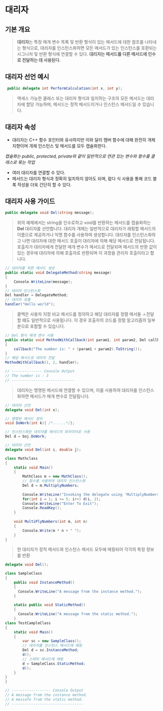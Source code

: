 # 대리자

## 기본 개요
> **대리자**는 특정 매개 변수 목록 및 반환 형식이 있는 메서드에 대한 참조를 나타내는 형식으로, 대리자를 인스턴스화하면 모든 메서드가 있는 인스턴스를 호환되는 시그니처 및 반환 형식에 연결할 수 있다. 
> **대리자는 메서드를 다른 메서드에 인수로 전달하는 데 사용된다.**

## 대리자 선언 예시
```cs
 public delegate int PerformCalculation(int x, int y);
```
> 액세스 가능한 클래스 또는 대리자 형식과 일지하는 구조의 모든 메서드는 대리자에 할당 가능하며, 메서드는 정적 메서드이거나 인스턴스 메서드일 수 있습니다. 

## 대리자 속성
* 대리자는 C++ 함수 포인터와 유사하지만 이와 달리 멤버 함수에 대해 완전히 개체 지향이며 개체 인스턴스 및 메서드를 모두 캡슐화한다. 

*캡슐화는 public, protected, private와 괕이 일반적으로 연관 있는 변수와 함수를 클래스로 묶는 작업*

* 여러 대리자를 연결할 수 있다.
* 메서드는 대리자 형식과 정확히 일치하지 않아도 되며, 람다 식 사용을 통해 코드 블록 작성을 더욱 간단히 할 수 있다. 

## 대리자 사용 가이드
```cs
public delegate void Del(string message);
```
> 위의 예제에서는 string을 인수로하고 void를 반환하는 메서드를 캡슐화하는 **Del** 대리자를 선언합니다. 
> 대리자 개체는 일반적으로 대리자가 래핑할 메서드의 이름으로 제공하거나 익명 함수를 사용하여 생성합니다. 대리자를 인스턴스화하고 나면 대리자에 대한 메서드 호출이 대리자에 의해 해당 메서드로 전달됩니다. 
>호출자가 대리자에게 전달한 매개 변수가 메서드로 전달되며 메서드의 반환 값이 있는 경우에 대리자에 의해 호출자로 반환되며 이 과정을 관리자 호출이라고 합니다. 
```cs
// 대리자를 위한 메서드 생성
public static void DelegateMethod(string message)
{
    Console.WriteLine(message);
}
// 대리자 인스턴스화
Del handler = DelegateMethod;
// 대리자 호출
handler("Hello world");
```

> 콜백은 사용자 지정 비교 메서드를 정의하고 해당 대리자를 정렬 메서들 ㅗ전달할 떄도 일반적으로 사용됩니다. 이 경우 호출자의 코드를 정렬 알고리즘의 일부분으로 포함할 수 있습니다. 
```cs
// Del 형식 매개 변수 사용
public static void MethodWithCallback(int param1, int param2, Del callback)
{
    callback("The number is: " + (param1 + param2).ToString());
}
// 해당 메서드로 대리자 전달
MethodWithCallback(1, 2, handler);

// -------------- Console Output
// The number is : 3
// -----------------------------

```
> 대리자는 명명된 메서드에 연결할 수 있으며, 이를 사용하여 대리자를 인스턴스화하면 메서드가 매개 변수로 전달됩니다.
```cs
// 대리자 선언
delegate void Del(int x);

// 명명된 메서드 정의
void DoWork(int k){ /*......*/};

// 인스턴스화된 대리자를 메서드의 파라미터로 사용
Del d = boj.DoWork;
```

```cs
// 대리자 선언
delegate void Del(int i, double j);

class Mathclass
{
    static void Main()
    {
        MathClass m = new MathClass();
        // 함수를 사용하여 대리자 인스턴스화 
        Del d = m.MultiplyNumbers;
        
        Console.WriteLine("Invoking the delegate using 'MultiplyNumbers':");
        for(int i = 1; i <= 5; i++) d(i, 2);
        Console.WriteLine("Enter To Exit");
        Console.ReadKey();
    }
    
    void MultiPlyNumbers(int m, int n)
    {
        Console.Write(m * n + " ");
    }
}
```
> 한 대리자가 정적 메서드와 인스턴스 메서드 모두에 매핑되어 각각의 특정 정보를 반환
```cs
delegate void Del();

class SampleClass
{
    public void InstanceMethod()
    {
      Console.WriteLine("A message from the instance method.");
    }
    
    static public void StaticMethod()
    {
      Console.WriteLine("A message from the static method.");
    }
class TestCampleClass
{
    static void Main()
    {
        var sc = new SampleClass();
        // 대리자를 인스턴스 메서드에 매핑
        Del d = sc.InstanceMethod;
        d();
        // 스태틱 메서드에 매핑
        d = SampleClass.StaticMethod;
        d();
    }
}
}

// ------------------ Console Output
// A message from the instance method.
// A messafe from the static method.
// ---------------------------------


```













